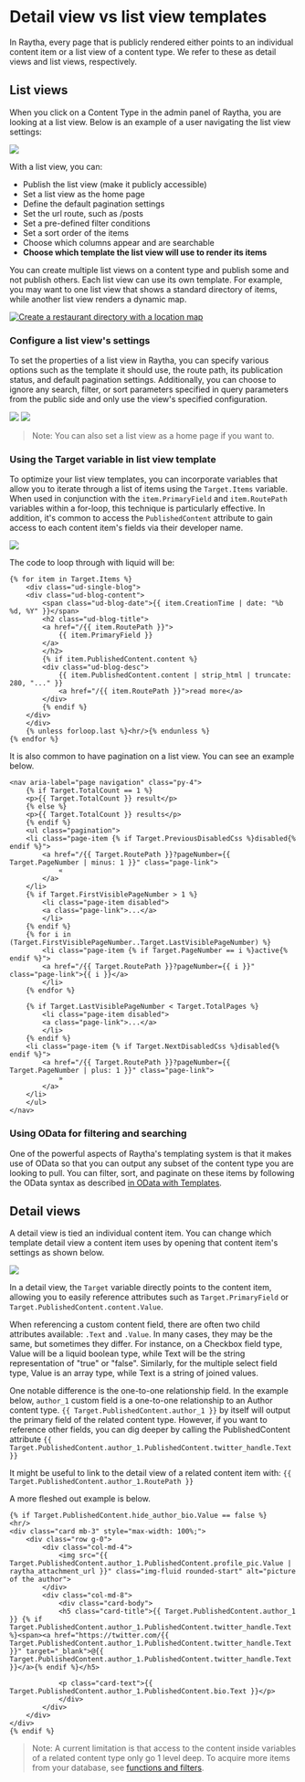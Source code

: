 # Detail view vs list view templates

In Raytha, every page that is publicly rendered either points to an individual content item or a list view of a content type. We refer to these as detail views and list views, respectively.

## List views

When you click on a Content Type in the admin panel of Raytha, you are looking at a list view. Below is an example of a user navigating the list view settings:

<img class="inline-img" src="../images/templates_listviewanimation.gif" />

With a list view, you can:

- Publish the list view (make it publicly accessible)
- Set a list view as the home page
- Define the default pagination settings
- Set the url route, such as /posts
- Set a pre-defined filter conditions
- Set a sort order of the items
- Choose which columns appear and are searchable
- <strong>Choose which template the list view will use to render its items</strong>

You can create multiple list views on a content type and publish some and not publish others. Each list view can use its own template. For example, you may want to one list view that shows a standard directory of items, while another list view renders a dynamic map.

[![Create a restaurant directory with a location map](https://img.youtube.com/vi/yTLwPvAjbCM/0.jpg)](https://www.youtube.com/watch?v=yTLwPvAjbCM)

### Configure a list view's settings

To set the properties of a list view in Raytha, you can specify various options such as the template it should use, the route path, its publication status, and default pagination settings. Additionally, you can choose to ignore any search, filter, or sort parameters specified in query parameters from the public side and only use the view's specified configuration.

<img class="inline-img" src="../images/templates_publish_listview.png" />

<img class="inline-img" src="../images/templates_listviewsettings.png" />

> Note: You can also set a list view as a home page if you want to.

### Using the Target variable in list view template

To optimize your list view templates, you can incorporate variables that allow you to iterate through a list of items using the `Target.Items` variable. When used in conjunction with the `item.PrimaryField` and `item.RoutePath` variables within a for-loop, this technique is particularly effective. In addition, it's common to access the `PublishedContent` attribute to gain access to each content item's fields via their developer name.

<img class="inline-img" src="../images/templates_listitems.png" />

The code to loop through with liquid will be:

```
{% for item in Target.Items %}
    <div class="ud-single-blog">
    <div class="ud-blog-content">
        <span class="ud-blog-date">{{ item.CreationTime | date: "%b %d, %Y" }}</span>
        <h2 class="ud-blog-title">
        <a href="/{{ item.RoutePath }}">
            {{ item.PrimaryField }}
        </a>
        </h2>
        {% if item.PublishedContent.content %}
        <div class="ud-blog-desc">
            {{ item.PublishedContent.content | strip_html | truncate: 280, "..." }}
            <a href="/{{ item.RoutePath }}">read more</a>
        </div>
        {% endif %}
    </div>
    </div>
    {% unless forloop.last %}<hr/>{% endunless %}
{% endfor %}
```

It is also common to have pagination on a list view. You can see an example below.

```
<nav aria-label="page navigation" class="py-4">
    {% if Target.TotalCount == 1 %}
    <p>{{ Target.TotalCount }} result</p>
    {% else %}
    <p>{{ Target.TotalCount }} results</p>
    {% endif %}
    <ul class="pagination">
    <li class="page-item {% if Target.PreviousDisabledCss %}disabled{% endif %}">
        <a href="/{{ Target.RoutePath }}?pageNumber={{ Target.PageNumber | minus: 1 }}" class="page-link">
            «
        </a>
    </li>
    {% if Target.FirstVisiblePageNumber > 1 %}
        <li class="page-item disabled">
        <a class="page-link">...</a>
        </li>
    {% endif %}
    {% for i in (Target.FirstVisiblePageNumber..Target.LastVisiblePageNumber) %}
        <li class="page-item {% if Target.PageNumber == i %}active{% endif %}">
        <a href="/{{ Target.RoutePath }}?pageNumber={{ i }}" class="page-link">{{ i }}</a>
        </li>
    {% endfor %}

    {% if Target.LastVisiblePageNumber < Target.TotalPages %}
        <li class="page-item disabled">
        <a class="page-link">...</a>
        </li>
    {% endif %}
    <li class="page-item {% if Target.NextDisabledCss %}disabled{% endif %}">
        <a href="/{{ Target.RoutePath }}?pageNumber={{ Target.PageNumber | plus: 1 }}" class="page-link">
            »
        </a>
    </li>
    </ul>
</nav>
```

### Using OData for filtering and searching

One of the powerful aspects of Raytha's templating system is that it makes use of OData so that you can output any subset of the content type you are looking to pull. You can filter, sort, and paginate on these items by following the OData syntax as described [in OData with Templates](/articles/templates_odata.html).

## Detail views

A detail view is tied an individual content item. You can change which template detail view a content item uses by opening that content item's settings as shown below.

<img class="inline-img" src="../images/templates_setdetailview.png" />

In a detail view, the `Target` variable directly points to the content item, allowing you to easily reference attributes such as `Target.PrimaryField` or `Target.PublishedContent.content.Value`.

When referencing a custom content field, there are often two child attributes available: `.Text` and `.Value`. In many cases, they may be the same, but sometimes they differ. For instance, on a Checkbox field type, Value will be a liquid boolean type, while Text will be the string representation of "true" or "false". Similarly, for the multiple select field type, Value is an array type, while Text is a string of joined values.

One notable difference is the one-to-one relationship field. In the example below, `author_1` custom field is a one-to-one relationship to an Author content type. `{{ Target.PublishedContent.author_1 }}` by itself will output the primary field of the related content type. However, if you want to reference other fields, you can dig deeper by calling the PublishedContent attribute `{{ Target.PublishedContent.author_1.PublishedContent.twitter_handle.Text }}`

It might be useful to link to the detail view of a related content item with: `{{ Target.PublishedContent.author_1.RoutePath }}`

A more fleshed out example is below.

```
{% if Target.PublishedContent.hide_author_bio.Value == false %}
<hr/>
<div class="card mb-3" style="max-width: 100%;">
    <div class="row g-0">
        <div class="col-md-4">
            <img src="{{ Target.PublishedContent.author_1.PublishedContent.profile_pic.Value | raytha_attachment_url }}" class="img-fluid rounded-start" alt="picture of the author">
        </div>
        <div class="col-md-8">
            <div class="card-body">
            <h5 class="card-title">{{ Target.PublishedContent.author_1 }} {% if Target.PublishedContent.author_1.PublishedContent.twitter_handle.Text %}<span><a href="https://twitter.com/{{ Target.PublishedContent.author_1.PublishedContent.twitter_handle.Text }}" target="_blank">@{{ Target.PublishedContent.author_1.PublishedContent.twitter_handle.Text }}</a>{% endif %}</h5>
            
            <p class="card-text">{{ Target.PublishedContent.author_1.PublishedContent.bio.Text }}</p>
            </div>
        </div>
    </div>
</div>
{% endif %}
```

> Note: A current limitation is that access to the content inside variables of a related content type only go 1 level deep. To acquire more items from your database, see [functions and filters](/articles/templates_custom_funcs.html).

